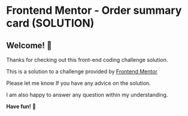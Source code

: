 # Frontend Mentor - Order summary card (SOLUTION)

## Welcome! 👋

Thanks for checking out this front-end coding challenge solution.

This is a solution to a challenge provided by [Frontend Mentor](https://www.frontendmentor.io)

Please let me know If you have any advice on the solution.

I am also happy to answer any question within my understanding.

**Have fun!** 🚀
